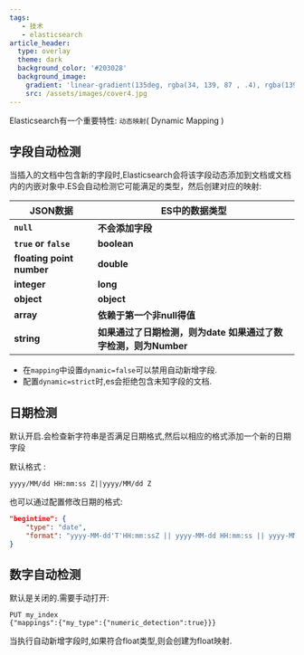 ```yaml
---
tags: 
   - 技术
   - elasticsearch
article_header:
  type: overlay
  theme: dark
  background_color: '#203028'
  background_image:
    gradient: 'linear-gradient(135deg, rgba(34, 139, 87 , .4), rgba(139, 34, 139, .4))'
    src: /assets/images/cover4.jpg
---
```


Elasticsearch有一个重要特性: `动态映射`( Dynamic Mapping )

## 字段自动检测

当插入的文档中包含新的字段时,Elasticsearch会将该字段动态添加到文档或文档内的内嵌对象中.ES会自动检测它可能满足的类型，然后创建对应的映射:

| JSON数据                  | ES中的数据类型                                               |
| ------------------------- | ------------------------------------------------------------ |
| **`null`**                | **不会添加字段**                                             |
| **`true` or `false`**     | **boolean**                                                  |
| **floating point number** | **double**                                                   |
| **integer**               | **long**                                                     |
| **object**                | **object**                                                   |
| **array**                 | **依赖于第一个非null得值**                                   |
| **string**                | **如果通过了日期检测，则为date** **如果通过了数字检测，则为Number** |

- 在`mapping`中设置`dynamic=false`可以禁用自动新增字段.
- 配置`dynamic=strict`时,es会拒绝包含未知字段的文档.

<!--more-->

## 日期检测 

默认开启.会检查新字符串是否满足日期格式,然后以相应的格式添加一个新的日期字段

默认格式 : 

```
yyyy/MM/dd HH:mm:ss Z||yyyy/MM/dd Z
```

也可以通过配置修改日期的格式:
```json
"begintime": {
    "type": "date",
    "format": "yyyy-MM-dd'T'HH:mm:ssZ || yyyy-MM-dd HH:mm:ss || yyyy-MM-dd || yyyy-MM-dd'T'HH:mm:ss.SSSZ"
}
```

## 数字自动检测

默认是关闭的.需要手动打开:

```
PUT my_index
{"mappings":{"my_type":{"numeric_detection":true}}}
```

当执行自动新增字段时,如果符合float类型,则会创建为float映射.

